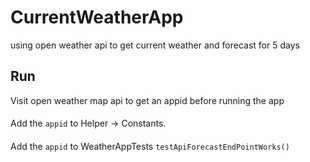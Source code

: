 # CurrentWeatherApp
using open weather api to get current weather and forecast for 5 days

## Run
Visit open weather map api to get an appid before running the app
####
Add the `appid` to Helper -> Constants.
####
Add the `appid` to WeatherAppTests `testApiForecastEndPointWorks()`
